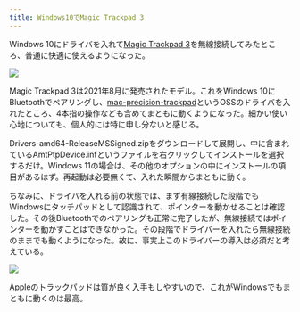 ```yaml
---
title: Windows10でMagic Trackpad 3
---
```

Windows 10にドライバを入れて[Magic Trackpad 3](https://www.amazon.co.jp/dp/B09BTT6FJ9)を無線接続してみたところ、普通に快適に使えるようになった。

![](https://lh3.googleusercontent.com/EJFJyR6YAzZYtMC4j7JdK7aSa7f2zwFBFHHi2gZggJcAujy91dkFk429qXt8DcEqLYriE_BJawxVV-HUHg49lfykJlv_sprq2oRZl8D1CIW8zCkEowHdVe_TYWqGYYqk-fHyKb6tiQKDIzzOQSH6FpiZ1iQWcGlGMWLVy6pRLtkoHxtcNL3176D45g)

Magic Trackpad 3は2021年8月に発売されたモデル。これをWindows 10にBluetoothでペアリングし、[mac-precision-trackpad](https://github.com/imbushuo/mac-precision-touchpad)というOSSのドライバを入れたところ、4本指の操作なども含めてまともに動くようになった。細かい使い心地についても、個人的には特に申し分ないと感じる。

Drivers-amd64-ReleaseMSSigned.zipをダウンロードして展開し、中に含まれているAmtPtpDevice.infというファイルを右クリックしてインストールを選択するだけ。Windows 11の場合は、その他のオプションの中にインストールの項目があるはず。再起動は必要無くて、入れた瞬間からまともに動く。

ちなみに、ドライバを入れる前の状態では、まず有線接続した段階でもWindowsにタッチパッドとして認識されて、ポインターを動かせることは確認した。その後Bluetoothでのペアリングも正常に完了したが、無線接続ではポインターを動かすことはできなかった。その段階でドライバーを入れたら無線接続のままでも動くようになった。故に、事実上このドライバーの導入は必須だと考えている。

![](https://lh6.googleusercontent.com/hqsMiG0U71qFcC9y2-ZC9Dq970sWUYIcqPJ6oxmviiGhG4zrdOrFdsUu_3h_MqqakvaoR8qmptUZSLv2uVtnbzYi4O8jCrGdmu5oEvQOEBD_ZDh5nrkWJwoP0229IqwAHZVCQDwgq86pGdpTUSSC_k5ZJm4dmJ7log3NYeT7Ud4CQXI10sivQ7WH_A)

Appleのトラックパッドは質が良く入手もしやすいので、これがWindowsでもまともに動くのは最高。
